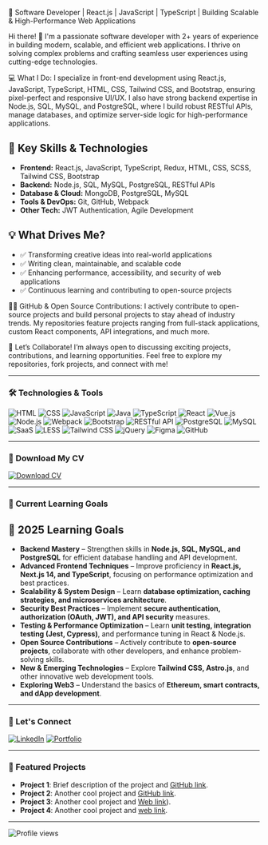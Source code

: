 🚀 Software Developer | React.js | JavaScript | TypeScript | Building Scalable & High-Performance Web Applications

Hi there! 👋 I'm a passionate software developer with 2+ years of experience in building modern, scalable, and efficient web applications. I thrive on solving complex problems and crafting seamless user experiences using cutting-edge technologies.

💻 What I Do:
I specialize in front-end development using React.js, JavaScript, TypeScript, HTML, CSS, Tailwind CSS, and Bootstrap, ensuring pixel-perfect and responsive UI/UX. I also have strong backend expertise in Node.js, SQL, MySQL, and PostgreSQL, where I build robust RESTful APIs, manage databases, and optimize server-side logic for high-performance applications.

## 🔹 Key Skills & Technologies  

- **Frontend:** React.js, JavaScript, TypeScript, Redux, HTML, CSS, SCSS, Tailwind CSS, Bootstrap  
- **Backend:** Node.js, SQL, MySQL, PostgreSQL, RESTful APIs  
- **Database & Cloud:** MongoDB, PostgreSQL, MySQL  
- **Tools & DevOps:** Git, GitHub, Webpack  
- **Other Tech:** JWT Authentication, Agile Development  

## 💡 What Drives Me?  

- ✅ Transforming creative ideas into real-world applications  
- ✅ Writing clean, maintainable, and scalable code  
- ✅ Enhancing performance, accessibility, and security of web applications  
- ✅ Continuous learning and contributing to open-source projects  


👨‍💻 GitHub & Open Source Contributions:
I actively contribute to open-source projects and build personal projects to stay ahead of industry trends. My repositories feature projects ranging from full-stack applications, custom React components, API integrations, and much more.

🚀 Let’s Collaborate!
I’m always open to discussing exciting projects, contributions, and learning opportunities. Feel free to explore my repositories, fork projects, and connect with me!

---

### 🛠️ Technologies & Tools
![HTML](https://img.shields.io/badge/-HTML5-E34F26?logo=html5&logoColor=white&style=flat-square) 
![CSS](https://img.shields.io/badge/-CSS3-1572B6?logo=css3&logoColor=white&style=flat-square) 
![JavaScript](https://img.shields.io/badge/-JavaScript-F7DF1E?logo=javascript&logoColor=black&style=flat-square) 
![Java](https://img.shields.io/badge/-Java-007396?style=flat-square&logo=java&logoColor=white)
![TypeScript](https://img.shields.io/badge/-TypeScript-007ACC?logo=typescript&logoColor=white&style=flat-square) 
![React](https://img.shields.io/badge/-React-61DAFB?logo=react&logoColor=black&style=flat-square) 
![Vue.js](https://img.shields.io/badge/-Vue.js-4FC08D?logo=vue.js&logoColor=white&style=flat-square) 
![Node.js](https://img.shields.io/badge/-Node.js-339933?logo=node.js&logoColor=white&style=flat-square) 
![Webpack](https://img.shields.io/badge/-Webpack-8DD6F9?logo=webpack&logoColor=black&style=flat-square) 
![Bootstrap](https://img.shields.io/badge/-Bootstrap-7952B3?logo=bootstrap&logoColor=white&style=flat-square) 
![RESTful API](https://img.shields.io/badge/-RESTful_API-000000?style=flat-square&logoColor=white)
![PostgreSQL](https://img.shields.io/badge/-PostgreSQL-316192?style=flat-square&logo=postgresql&logoColor=white)
![MySQL](https://img.shields.io/badge/-MySQL-00000F?style=flat-square&logo=mysql&logoColor=white)
![SaaS](https://img.shields.io/badge/-SaaS-4E8EF7?style=flat-square&logo=sass&logoColor=white)
![LESS](https://img.shields.io/badge/-LESS-1D365D?style=flat-square&logo=less&logoColor=white)
![Tailwind CSS](https://img.shields.io/badge/-Tailwind_CSS-38B2AC?style=flat-square&logo=tailwind-css&logoColor=white)
![jQuery](https://img.shields.io/badge/-jQuery-0769AD?style=flat-square&logo=jquery&logoColor=white)
![Figma](https://img.shields.io/badge/-Figma-F24E1E?style=flat-square&logo=figma&logoColor=white)
![GitHub](https://img.shields.io/badge/-GitHub-181717?style=flat-square&logo=github&logoColor=white)

---
### 📄 Download My CV
[![Download CV](https://img.shields.io/badge/-Download_CV-0A66C2?logo=download&logoColor=white&style=flat-square)](https://drive.google.com/file/d/1jpjChB0k9w2EC2WYO5wcHvbeP6x1XA_1/view?usp=drive_link)


---

### 🌱 Current Learning Goals
## 🚀 2025 Learning Goals  

- **Backend Mastery** – Strengthen skills in **Node.js, SQL, MySQL, and PostgreSQL** for efficient database handling and API development.  
- **Advanced Frontend Techniques** – Improve proficiency in **React.js, Next.js 14, and TypeScript**, focusing on performance optimization and best practices.  
- **Scalability & System Design** – Learn **database optimization, caching strategies, and microservices architecture**.  
- **Security Best Practices** – Implement **secure authentication, authorization (OAuth, JWT), and API security** measures.  
- **Testing & Performance Optimization** – Learn **unit testing, integration testing (Jest, Cypress)**, and performance tuning in React & Node.js.  
- **Open Source Contributions** – Actively contribute to **open-source projects**, collaborate with other developers, and enhance problem-solving skills.  
- **New & Emerging Technologies** – Explore **Tailwind CSS, Astro.js**, and other innovative web development tools.  
- **Exploring Web3** – Understand the basics of **Ethereum, smart contracts, and dApp development**.  

---

### 🔗 Let's Connect
[![LinkedIn](https://img.shields.io/badge/-LinkedIn-0A66C2?logo=linkedin&logoColor=white&style=flat-square)](www.linkedin.com/in/mohammed-ali-khan-24b81a278)
[![Portfolio](https://img.shields.io/badge/-Portfolio-000000?style=flat-square)](https://saqeebalimk.github.io/Mohammed-Portfolio/)



---

### 🧰 Featured Projects
- **Project 1**: Brief description of the project and [GitHub link](https://github.com/saqeebalimk/Interactive-Boxes.git).
- **Project 2**: Another cool project and [GitHub link](https://github.com/saqeebalimk/contact-management-app-saqeeb.git).
- **Project 3**: Another cool project and [Web link](https://www.mentorsity.com/)).
- **Project 4**: Another cool project and [web link](https://ottplatform.mobirisesite.com/).
---

![Profile views](https://komarev.com/ghpvc/?username=yourusername&color=brightgreen)
